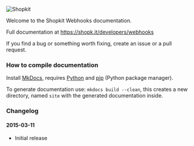 ![Shopkit](https://drwfxyu78e9uq.cloudfront.net/assets/frontend/img/logo-shopkit-black-xs.png)

Welcome to the Shopkit Webhooks documentation.

Full documentation at https://shopk.it/developers/webhooks

If you find a bug or something worth fixing, create an issue or a pull request.

### How to compile documentation

Install [MkDocs](https://github.com/tomchristie/mkdocs), requires [Python](https://www.python.org/) and [pip](http://pip.readthedocs.org/en/latest/installing.html) (Python package manager).

To generate documentation use: `mkdocs build --clean`, this creates a new directory, named `site` with the generated documentation inside.

### Changelog

#### 2015-03-11
* Initial release